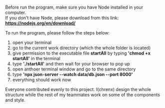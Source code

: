 Before run the program, make sure you have Node installed in your computer.  
If you don't have Node, please download from this link: **https://nodejs.org/en/download/**
  
To run the program, please follow the steps below:     
1. open your terminal
2. go to the current work directory (which the whole folder is located)
3. give permission to the executable file **startAll** by typing **'chmod +x startAll'** in the terminal
4. type **'./startAll'** and then wait for your browser to pop up
5. open anthoer terminal window and go to the same directory
6. type **'npx json-server --watch data/db.json --port 8000'**
7. everything should work now
  
  
Everyone contributed evenly to this project. I(chrenx) design the whole structure while the rest of my teammates work on some of the components and style.